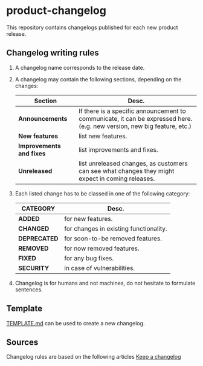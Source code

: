 # product-changelog
This repository contains changelogs published for each new product release.

## Changelog writing rules
1. A changelog name corresponds to the release date.

2. A changelog may contain the following sections, depending on the changes:

    | Section                    | Desc.                                                                                                                   |
    |----------------------------|-------------------------------------------------------------------------------------------------------------------------|
    | **Announcements**          | If there is a specific announcement to communicate, it can be expressed here. (e.g. new version, new big feature, etc.) |
    | **New features**           | list new features.                                                                                                      |
    | **Improvements and fixes** | list improvements and fixes.                                                                                            |
    | **Unreleased**             | list unreleased changes, as customers can see what changes they might expect in coming releases.                         |

3. Each listed change has to be classed in one of the following category:
 
    | **CATEGORY**   | Desc.                                  |
    |----------------|----------------------------------------|
    | **ADDED**      | for new features.                      |
    | **CHANGED**    | for changes in existing functionality. |
    | **DEPRECATED** | for soon-to-be removed features.       |
    | **REMOVED**    | for now removed features.              |
    | **FIXED**      | for any bug fixes.                     |
    | **SECURITY**   | in case of vulnerabilities.            |

4. Changelog is for humans and not machines, do not hesitate to formulate sentences.

## Template
 [TEMPLATE.md](./TEMPLATE.md) can be used to create a new changelog.

## Sources
Changelog rules are based on the following articles [Keep a changelog](https://keepachangelog.com/en/1.0.0/)